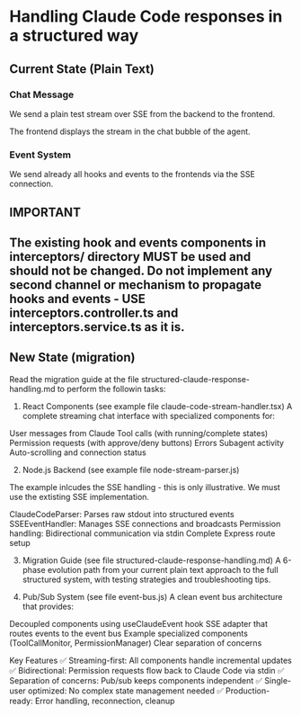 # Handling Claude Code responses in a structured way

## Current State (Plain Text)
### Chat Message
We send a plain test stream over SSE from the backend to the frontend.

The frontend displays the stream in the chat bubble of the agent.

### Event System
We send already all hooks and events to the frontends via the SSE connection.

IMPORTANT
--------------
The existing hook and events components in interceptors/ directory MUST be used and should not be changed.
Do not implement any second channel or mechanism to propagate hooks and events - USE interceptors.controller.ts and interceptors.service.ts as it is.
--------------

## New State (migration)

Read the migration guide at the file structured-claude-response-handling.md to perform the followin tasks:

1. React Components (see example file claude-code-stream-handler.tsx)
A complete streaming chat interface with specialized components for:

User messages from Claude
Tool calls (with running/complete states)
Permission requests (with approve/deny buttons)
Errors
Subagent activity
Auto-scrolling and connection status

2. Node.js Backend (see example file node-stream-parser.js)

The example inlcudes the SSE handling - this is only illustrative. We must use the extisting SSE implementation.

ClaudeCodeParser: Parses raw stdout into structured events
SSEEventHandler: Manages SSE connections and broadcasts
Permission handling: Bidirectional communication via stdin
Complete Express route setup

3. Migration Guide (see file structured-claude-response-handling.md)
A 6-phase evolution path from your current plain text approach to the full structured system, with testing strategies and troubleshooting tips.

4. Pub/Sub System (see file event-bus.js)
A clean event bus architecture that provides:

Decoupled components using useClaudeEvent hook
SSE adapter that routes events to the event bus
Example specialized components (ToolCallMonitor, PermissionManager)
Clear separation of concerns

Key Features
✅ Streaming-first: All components handle incremental updates
✅ Bidirectional: Permission requests flow back to Claude Code via stdin
✅ Separation of concerns: Pub/sub keeps components independent
✅ Single-user optimized: No complex state management needed
✅ Production-ready: Error handling, reconnection, cleanup